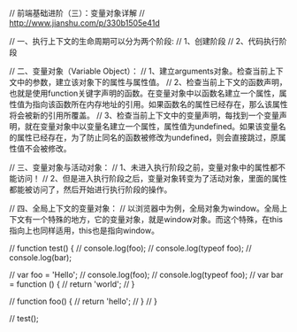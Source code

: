 // 前端基础进阶（三）：变量对象详解
// http://www.jianshu.com/p/330b1505e41d

// 一、执行上下文的生命周期可以分为两个阶段:
// 1、创建阶段
// 2、代码执行阶段

// 二、变量对象（Variable Object）：
// 1、建立arguments对象。检查当前上下文中的参数，建立该对象下的属性与属性值。
// 2、检查当前上下文的函数声明，也就是使用function关键字声明的函数。在变量对象中以函数名建立一个属性，属性值为指向该函数所在内存地址的引用。如果函数名的属性已经存在，那么该属性将会被新的引用所覆盖。
// 3、检查当前上下文中的变量声明，每找到一个变量声明，就在变量对象中以变量名建立一个属性，属性值为undefined。如果该变量名的属性已经存在，为了防止同名的函数被修改为undefined，则会直接跳过，原属性值不会被修改。

// 三、变量对象与活动对象：
// 1、未进入执行阶段之前，变量对象中的属性都不能访问！
// 2、但是进入执行阶段之后，变量对象转变为了活动对象，里面的属性都能被访问了，然后开始进行执行阶段的操作。


// 四、全局上下文的变量对象：
// 以浏览器中为例，全局对象为window。全局上下文有一个特殊的地方，它的变量对象，就是window对象。而这个特殊，在this指向上也同样适用，this也是指向window。




// function test() {
//     console.log(foo);
//     console.log(typeof foo);
//     console.log(bar);

//     var foo = 'Hello';
//     console.log(foo);
//     console.log(typeof foo);
//     var bar = function () {
//         return 'world';
//     }

//     function foo() {
//         return 'hello';
//     }
// }

// test();
